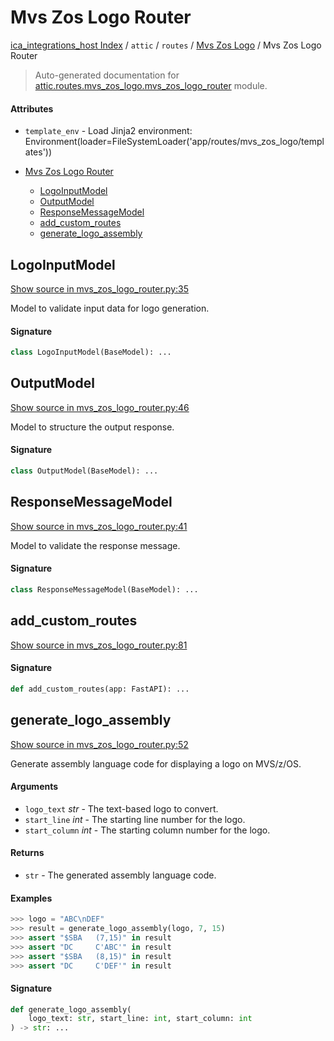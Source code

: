 # Mvs Zos Logo Router

[ica_integrations_host Index](../../../README.md#ica_integrations_host-index) / `attic` / `routes` / [Mvs Zos Logo](./index.md#mvs-zos-logo) / Mvs Zos Logo Router

> Auto-generated documentation for [attic.routes.mvs_zos_logo.mvs_zos_logo_router](https://github.com/destiny/ica_integrations_host/blob/main/attic/routes/mvs_zos_logo/mvs_zos_logo_router.py) module.

#### Attributes

- `template_env` - Load Jinja2 environment: Environment(loader=FileSystemLoader('app/routes/mvs_zos_logo/templates'))


- [Mvs Zos Logo Router](#mvs-zos-logo-router)
  - [LogoInputModel](#logoinputmodel)
  - [OutputModel](#outputmodel)
  - [ResponseMessageModel](#responsemessagemodel)
  - [add_custom_routes](#add_custom_routes)
  - [generate_logo_assembly](#generate_logo_assembly)

## LogoInputModel

[Show source in mvs_zos_logo_router.py:35](https://github.com/destiny/ica_integrations_host/blob/main/attic/routes/mvs_zos_logo/mvs_zos_logo_router.py#L35)

Model to validate input data for logo generation.

#### Signature

```python
class LogoInputModel(BaseModel): ...
```



## OutputModel

[Show source in mvs_zos_logo_router.py:46](https://github.com/destiny/ica_integrations_host/blob/main/attic/routes/mvs_zos_logo/mvs_zos_logo_router.py#L46)

Model to structure the output response.

#### Signature

```python
class OutputModel(BaseModel): ...
```



## ResponseMessageModel

[Show source in mvs_zos_logo_router.py:41](https://github.com/destiny/ica_integrations_host/blob/main/attic/routes/mvs_zos_logo/mvs_zos_logo_router.py#L41)

Model to validate the response message.

#### Signature

```python
class ResponseMessageModel(BaseModel): ...
```



## add_custom_routes

[Show source in mvs_zos_logo_router.py:81](https://github.com/destiny/ica_integrations_host/blob/main/attic/routes/mvs_zos_logo/mvs_zos_logo_router.py#L81)

#### Signature

```python
def add_custom_routes(app: FastAPI): ...
```



## generate_logo_assembly

[Show source in mvs_zos_logo_router.py:52](https://github.com/destiny/ica_integrations_host/blob/main/attic/routes/mvs_zos_logo/mvs_zos_logo_router.py#L52)

Generate assembly language code for displaying a logo on MVS/z/OS.

#### Arguments

- `logo_text` *str* - The text-based logo to convert.
- `start_line` *int* - The starting line number for the logo.
- `start_column` *int* - The starting column number for the logo.

#### Returns

- `str` - The generated assembly language code.

#### Examples

```python
>>> logo = "ABC\nDEF"
>>> result = generate_logo_assembly(logo, 7, 15)
>>> assert "$SBA   (7,15)" in result
>>> assert "DC     C'ABC'" in result
>>> assert "$SBA   (8,15)" in result
>>> assert "DC     C'DEF'" in result
```

#### Signature

```python
def generate_logo_assembly(
    logo_text: str, start_line: int, start_column: int
) -> str: ...
```
